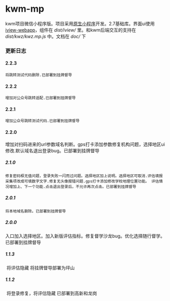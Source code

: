 # kwm-mp

kwm项目微信小程序版。项目采用[原生小程序](<https://developers.weixin.qq.com/miniprogram/dev/>)开发。2.7基础库。界面ui使用[iview-webapp](<https://weapp.iviewui.com/docs/guide/start>)，组件在 *dist/iview/* 里。和kwm后端交互的支持在 *dist/kwz/kwz.mp.js* 中。文档在 *doc/* 下

### 更新日志
#### 2.2.3
    将跳转测试代码删除.已部署到挂牌督导
#### 2.2.2
    增加对公众号跳转适配.已部署到挂牌督导
#### 2.2.1
    增加公众号跳转测试代码.已部署到挂牌督导
#### 2.2.0
  增加对扫码进来的url参数域名判断。gps打卡添加参数修复机构问题，选择地区ui修改.默认域名退出登录bug。已部署到挂牌督导
##### 2.1.0
    修复密码框无值问题，登录失败一闪而过问题。选择地区加上说明。选择地区可取消.评估填报采集项改成可填数字文字.修复无头像报错问题.gps打卡添加修改学校地理位置功能。 评估情况增加上、下一个功能.点击退出登录后，不允许再次点击。已部署到挂牌督导
##### 2.0.1
    将本地域名删除。已部署到挂牌督导
##### 2.0.0
​	入口加入选择地区。加入新版评估指标。修复督学沙龙bug。优化选择随行督学。已部署到挂牌督导
##### 1.1.3
​	将评估隐藏 将挂牌督导部署为坪山
##### 1.1.2 
​	将登录修复，将评估隐藏 已部署到高新和龙岗
